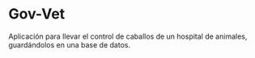 # Gov-Vet

Aplicación para llevar el control de caballos de un hospital de animales, guardándolos en una base de datos. 
